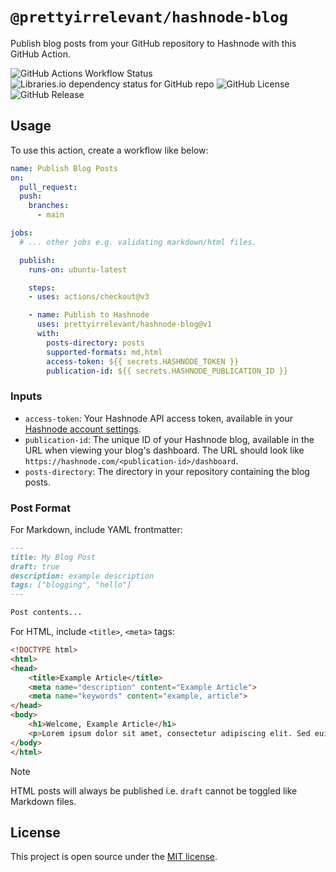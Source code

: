 # `@prettyirrelevant/hashnode-blog`

Publish blog posts from your GitHub repository to Hashnode with this GitHub Action.

![GitHub Actions Workflow Status](https://img.shields.io/github/actions/workflow/status/prettyirrelevant/hashnode-blog/ci.yml?style=for-the-badge) ![Libraries.io dependency status for GitHub repo](https://img.shields.io/librariesio/github/prettyirrelevant/hashnode-blog?style=for-the-badge) ![GitHub License](https://img.shields.io/github/license/prettyirrelevant/hashnode-blog?style=for-the-badge) ![GitHub Release](https://img.shields.io/github/v/release/prettyirrelevant/hashnode-blog?style=for-the-badge)

## Usage

To use this action, create a workflow like below:

```yaml
name: Publish Blog Posts
on:
  pull_request:
  push:
    branches:
      - main

jobs:
  # ... other jobs e.g. validating markdown/html files.

  publish:
    runs-on: ubuntu-latest

    steps:
    - uses: actions/checkout@v3

    - name: Publish to Hashnode
      uses: prettyirrelevant/hashnode-blog@v1
      with:
        posts-directory: posts
        supported-formats: md,html
        access-token: ${{ secrets.HASHNODE_TOKEN }}
        publication-id: ${{ secrets.HASHNODE_PUBLICATION_ID }}
```

### Inputs

- `access-token`: Your Hashnode API access token, available in your [Hashnode account settings](https://hashnode.com/settings/developer).
- `publication-id`: The unique ID of your Hashnode blog, available in the URL when viewing your blog's dashboard. The URL should look like `https://hashnode.com/<publication-id>/dashboard`.
- `posts-directory`: The directory in your repository containing the blog posts.

### Post Format

For Markdown, include YAML frontmatter:

```md
---
title: My Blog Post
draft: true
description: example description
tags: ["blogging", "hello"]
---

Post contents...
```

For HTML, include `<title>`, `<meta>` tags:

```html
<!DOCTYPE html>
<html>
<head>
    <title>Example Article</title>
    <meta name="description" content="Example Article">
    <meta name="keywords" content="example, article">
</head>
<body>
    <h1>Welcome, Example Article</h1>
    <p>Lorem ipsum dolor sit amet, consectetur adipiscing elit. Sed euismod, mauris id tincidunt aliquam, elit nunc tincidunt nunc, nec tincidunt justo nunc id nunc. Sed euismod, mauris id tincidunt aliquam, elit nunc tincidunt nunc, nec tincidunt justo nunc id nunc.</p>
</body>
</html>

```

> [!NOTE]
> HTML posts will always be published i.e. `draft` cannot be toggled like Markdown files.

## License

This project is open source under the [MIT license](LICENSE).
